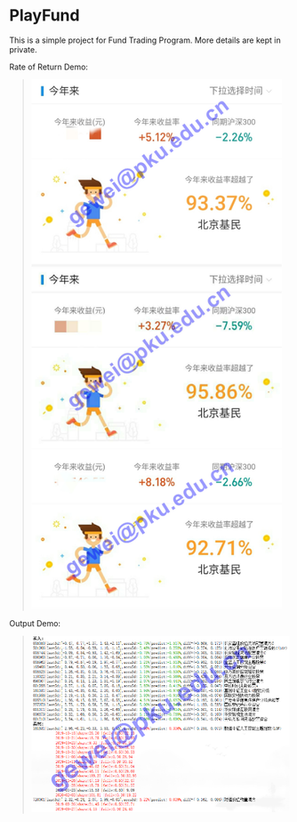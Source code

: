 # PlayFund

This is a simple project for Fund Trading Program. More details are kept in private.

Rate of Return Demo:
> <img width="450" src="images/20200203.jpg">  
> <img width="450" src="images/20200205.jpg">  
> <img width="450" src="images/20200216.jpg">  

Output Demo:
> ![](images/output.png)